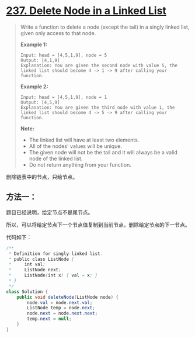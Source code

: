 # [237. Delete Node in a Linked List][1]

> Write a function to delete a node (except the tail) in a singly linked list, given only access to that node.
>
> **Example 1:**
>
> ```
> Input: head = [4,5,1,9], node = 5
> Output: [4,1,9]
> Explanation: You are given the second node with value 5, the linked list should become 4 -> 1 -> 9 after calling your function.
> ```
>
> **Example 2:**
>
> ```
> Input: head = [4,5,1,9], node = 1
> Output: [4,5,9]
> Explanation: You are given the third node with value 1, the linked list should become 4 -> 5 -> 9 after calling your function.
> ```
>
>  
>
> **Note:**
>
> - The linked list will have at least two elements.
> - All of the nodes' values will be unique.
> - The given node will not be the tail and it will always be a valid node of the linked list.
> - Do not return anything from your function.

删除链表中的节点，只给节点。

## 方法一：

题目已经说明，给定节点不是尾节点。

所以，可以将给定节点下一个节点值复制到当前节点，删除给定节点的下一节点。



代码如下：

```java
/**
 * Definition for singly-linked list.
 * public class ListNode {
 *     int val;
 *     ListNode next;
 *     ListNode(int x) { val = x; }
 * }
 */
class Solution {
    public void deleteNode(ListNode node) {
        node.val = node.next.val;
        ListNode temp = node.next;
        node.next = node.next.next;
        temp.next = null;   
    }
}
```







[1]: https://leetcode.com/problems/delete-node-in-a-linked-list/